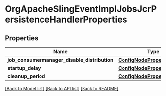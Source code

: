# OrgApacheSlingEventImplJobsJcrPersistenceHandlerProperties

## Properties
Name | Type | Description | Notes
------------ | ------------- | ------------- | -------------
**job_consumermanager_disable_distribution** | [**ConfigNodePropertyBoolean**](ConfigNodePropertyBoolean.md) |  | [optional] 
**startup_delay** | [**ConfigNodePropertyInteger**](ConfigNodePropertyInteger.md) |  | [optional] 
**cleanup_period** | [**ConfigNodePropertyInteger**](ConfigNodePropertyInteger.md) |  | [optional] 

[[Back to Model list]](../README.md#documentation-for-models) [[Back to API list]](../README.md#documentation-for-api-endpoints) [[Back to README]](../README.md)


